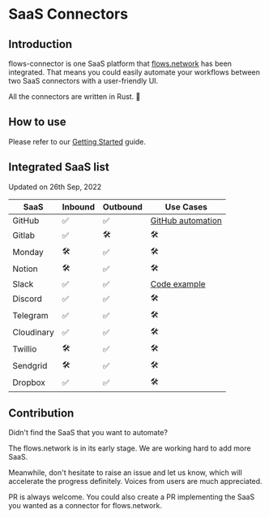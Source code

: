 # SaaS Connectors

## Introduction

flows-connector is one SaaS platform that [flows.network](https://flows.network/) has been integrated. That means you could easily automate your workflows between two SaaS connectors with a user-friendly UI.

All the connectors are written in Rust. 🦀

## How to use

Please refer to our [Getting Started](https://docs.flows.network/docs/category/getting-started) guide.

## Integrated SaaS list

Updated on 26th Sep, 2022

| SaaS       | Inbound | Outbound | Use Cases |
| ---------- | ------- | -------- | --------- |
| GitHub     | ✅     | ✅      | [GitHub automation](https://docs.flows.network/docs/category/github-automation-cookbook)          |
| Gitlab     | ✅     | 🛠️  |      🛠️     |
| Monday     | 🛠️ | ✅      |     🛠️      |
| Notion     | 🛠️ | ✅      |      🛠️     |
| Slack      | ✅     | ✅      |      [Code example](https://github.com/flows-network/flow-functions/tree/main/slack)     |
| Discord    | ✅     | ✅      |    🛠️      |
| Telegram   | ✅     | ✅      |     🛠️      |
| Cloudinary | ✅     | ✅      |      🛠️     |
| Twillio    | 🛠️ | ✅      |      🛠️     |
| Sendgrid   | 🛠️ | ✅      |       🛠️    |
| Dropbox    | ✅     | ✅      |     🛠️      |


## Contribution

Didn't find the SaaS that you want to automate? 

The flows.network is in its early stage. We are working hard to add more SaaS. 

Meanwhile, don't hesitate to raise an issue and let us know, which will accelerate the progress definitely. Voices from users are much appreciated.

PR is always welcome. You could also create a PR implementing the SaaS you wanted as a connector for flows.network.
